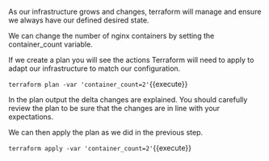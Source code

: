 As our infrastructure grows and changes, terraform will manage and ensure we always have our defined desired state.

We can change the number of nginx containers by setting the container_count variable.

If we create a plan you will see the actions Terraform will need to apply to adapt our infrastructure to match our configuration.

`terraform plan -var 'container_count=2'`{{execute}}

In the plan output the delta changes are explained. You should carefully review the plan to be sure that the changes are in line with your expectations.

We can then apply the plan as we did in the previous step.

`terraform apply -var 'container_count=2'`{{execute}}
